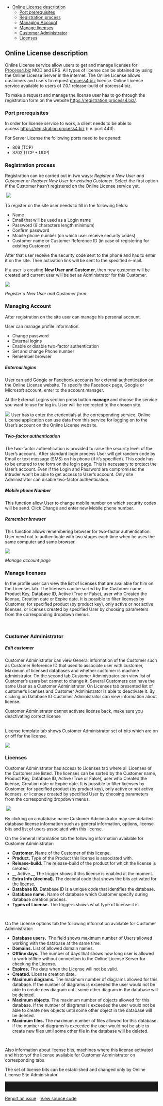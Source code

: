-   [Online License description](#online-license-description)
    -   [Port prerequisites](#port-prerequisites)
    -   [Registration process](#registration-process)
    -   [Managing Account](#managing-account)
    -   [Manage licenses](#manage-licenses)
    -   [Customer Administrator](#customer-administrator)
    -   [Licenses](#licenses)

## Online License description

Online License service allow users to get and manage licenses for
[Process4.biz](http://Process4.biz) MOD and EPS. All types of license
can be obtained by using the Online License Server in the internet. The
Online License allows customers and users to request
[process4.biz](http://process4.biz) license. Online License service
available to users of 7.0.1 release-build of porcess4.biz.

To make a request and manage the license user has to go through the
registration form on the website <https://registration.process4.biz/>.

### Port prerequisites

In order for license service to work, a client needs to be able to
access <https://registration.process4.biz> (i.e. port 443). 

For Server License the following ports need to be opened:

-   808 (TCP)
-   3702 (TCP + UDP)

### Registration process

Registration can be carried out in two ways: *Register a New User and
Customer* or *Register New User for existing Customer*. Select the first
option if the Customer hasn’t registered on the Online License service
yet.

 ![](//images.ctfassets.net/utx1h0gfm1om/43NfqMgmo8q8e8SG04yA66/6d03bd2437ad9e8474026f2bfcb66bbc/329542.png)

To register on the site user needs to fill in the following fields:

-   Name
-   Email that will be used as a Login name
-   Password (6 characters length minimum)
-   Confirm password
-   Mobile phone number (on which user receive security codes)
-   Customer name or Customer Reference ID (in case of registering for
    existing Customer)

After that user receive the security code sent to the phone and has to
enter it on the site. Then activation link will be sent to the specified
e-mail.

If a user is creating **New User and Customer**, then new customer will
be created and current user will be set as Administrator for this
Customer.



![](//images.ctfassets.net/utx1h0gfm1om/mpc4hZK0nIYqiquI4EuWa/39e8839ddeb6ffa0845dd083463e2d85/329556.jpg)

*Register a New User and Customer form*

### Managing Account

After registration on the site user can manage his personal account.

User can manage profile information:

-   Change password
-   External logins
-   Enable or disable two-factor authentication
-   Set and change Phone number
-   Remember browser

##### External logins

User can add Google or Facebook accounts for external authentication on
the Online License website. To specify the Facebook page, Google or
Microsoft account, enter to the account manager.

At the External Logins section press button **manage** and choose the
service you want to use for log in. User will be redirected to the
chosen site.

![](//images.ctfassets.net/utx1h0gfm1om/2FgAB5aMx220sYSEgcuyU/bd1a181a96071dd961714ccce761ab96/329169.jpg) User has to
enter the credentials at the corresponding service. Online License
application can use data from this service for logging on to the User’s
account on the Online License website.

##### Two-factor authentication

The two-factor authentication is provided to raise the security level of
the User’s account.. After standard login process User will get random
code by Email or text message (SMS) on his phone (if it’s specified).
This code has to be entered to the form on the login page. This is
necessary to protect the User’s account. Even if the Login and Password
are compromised the intruder won’t be able to get access to User’s
account. Only site Administrator can disable two-factor authentication.

##### Mobile phone Number

This function allow User to change mobile number on which security codes
will be send. Click Change and enter new Mobile phone number.

##### Remember browser

This function allows remembering browser for two-factor authentication.
User need not to authenticate with two stages each time when he uses the
same computer and same browser.

![](//images.ctfassets.net/utx1h0gfm1om/7E9M6tfyfekSOY2sac6uMi/73c33d697efddbb23953e67c3e380b21/329550.png)

*Manage account page*

### Manage licenses

In the profile user can view the list of licenses that are available for
him on the Licenses tab. The licenses can be sorted by the Customer
name, Product Key, Database ID, Active (True or False), user who Created
the license, Creation date or Expire date. It is possible to filter
licenses by Customer, for specified product (by product key), only
active or not active licenses, or licenses created by specified User by
choosing parameters from the corresponding dropdown menus.

 

### Customer Administrator

##### Edit customer

Customer Administrator can view General information of the Customer such
as Customer Reference ID that used to associate user with customer,
Maximum of licensed databases and whether customer is machine
administrator. On the second tab Customer Administrator can view list of
Customer’s users but cannot to change it. Several Customers can have the
same User as a Customer Administrator. On Licenses tab presented list of
customer’s licenses and Customer Administrator is able to deactivate it.
By clicking on Database ID Customer Administrator can view information
about license.

<div class="warning">
Customer Administrator cannot activate license back, make sure you
deactivating correct license
</div>
 

License template tab shows Customer Administrator set of bits which are
on or off for the license.

![](//images.ctfassets.net/utx1h0gfm1om/30x0DzpOogqccK4maMiG6i/a91bf0f324f0e772821cfdec7fef142f/329166.jpg)

### Licenses

Customer Administrator has access to Licenses tab where all Licenses of
the Customer are listed. The licenses can be sorted by the Customer
name, Product Key, Database ID, Active (True or False), user who Created
the license, Creation date or Expire date. It is possible to filter
licenses by Customer, for specified product (by product key), only
active or not active licenses, or licenses created by specified User by
choosing parameters from the corresponding dropdown menus.

 ![](//images.ctfassets.net/utx1h0gfm1om/7itLPOvRteKQ60iQi2Y6a4/e8800d37bdda021a3b7ea8ed7304f95e/329173.jpg)

By clicking on a database name Customer Administrator may see detailed
database license information such as general information, options,
license bits and list of users associated with this license. 

On the General Information tab the following information available for
Customer Administrator:

-   __Customer.__ Name of the Customer of this license. 
-   __Product.__ Type of the Product this license is associated with.
-   __Release-build.__ The release-build of the product for which the
    license is created.
-  __ Active.__ The trigger shows if this license is enabled at the
    moment.
-   __Extra Info (decimal).__ The decimal code that shows the bits
    activated for the license.
-   __Database ID.__ Database ID is a unique code that identifies the
    database.
-   __Database name.__ Name of database which Customer specify during
    database creation process.
-   __Types of License.__ The triggers shows what type of license it is.

 

On the License options tab the following information available for
Customer Administrator:

-   __Database users.__  The field shows maximum number of Users allowed
    working with the database at the same time.
-   __Domains.__ List of allowed domain names.
-   __Offline days.__ The number of days that shows how long user is
    allowed to work offline without connection to the Online License
    Server for checking the License.
-   __Expires.__ The date when the License will not be valid.
-   __Created.__ License creation date.
-   __Maximum diagrams.__ The maximum number of diagrams allowed for
    this database. If the number of diagrams is exceeded the user would
    not be able to create new diagram until some other diagram in the
    database will be deleted.
-   __Maximum objects__. The maximum number of objects allowed for this
    database. If the number of diagrams is exceeded the user would not
    be able to create new objects until some other object in the
    database will be deleted.
-   __Maximum files.__ The maximum number of files allowed for this
    database. If the number of diagrams is exceeded the user would not
    be able to create new files until some other file in the database
    will be deleted.

 

Also information about license bits, machines where this license
activated and historyof the license available for Customer Administrator
on corresponding tabs.

<div class="info">
The set of license bits can be established and changed only by Online
License Site Administrator
  </div>
<hr style="padding-top:2rem" />
<a href="https://github.com/process4/docs/issues" target="_blank" class="bgw btn btn-primary btn-lg shadow-sm">Report an issue</a>
<a href="https://github.com/process4/docs" target="_blank" class="bgw btn btn-primary btn-lg shadow-sm" style="margin-left:10px;">View source code</a>